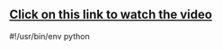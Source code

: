 <h2><a href="https://arturfatkul.github.io/webautomation-4radio-antennas/">Сlick on this link to watch the video</a></h2>
 
#!/usr/bin/env python
